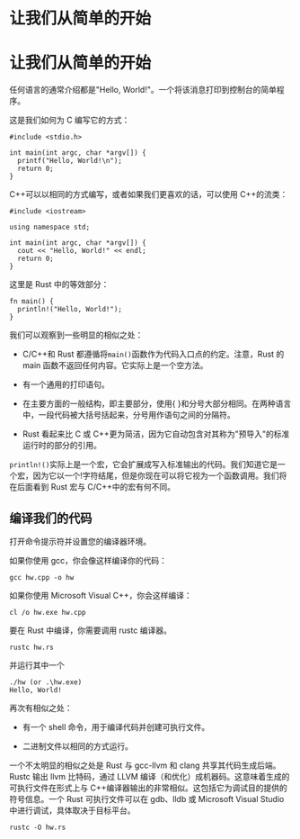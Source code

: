 # 让我们从简单的开始

# 让我们从简单的开始

任何语言的通常介绍都是"Hello, World!"。一个将该消息打印到控制台的简单程序。

这是我们如何为 C 编写它的方式：

```
#include <stdio.h>

int main(int argc, char *argv[]) {
  printf("Hello, World!\n");
  return 0;
} 
```

C++可以以相同的方式编写，或者如果我们更喜欢的话，可以使用 C++的流类：

```
#include <iostream>

using namespace std;

int main(int argc, char *argv[]) {
  cout << "Hello, World!" << endl;
  return 0;
} 
```

这里是 Rust 中的等效部分：

```
fn main() {
  println!("Hello, World!");
} 
```

我们可以观察到一些明显的相似之处：

+   C/C++和 Rust 都遵循将`main()`函数作为代码入口点的约定。注意，Rust 的 main 函数不返回任何内容。它实际上是一个空方法。

+   有一个通用的打印语句。

+   在主要方面的一般结构，即主要部分，使用{ }和分号大部分相同。在两种语言中，一段代码被大括号括起来，分号用作语句之间的分隔符。

+   Rust 看起来比 C 或 C++更为简洁，因为它自动包含对其称为"预导入"的标准运行时的部分的引用。

`println!()`实际上是一个宏，它会扩展成写入标准输出的代码。我们知道它是一个宏，因为它以一个!字符结尾，但是你现在可以将它视为一个函数调用。我们将在后面看到 Rust 宏与 C/C++中的宏有何不同。

## 编译我们的代码

打开命令提示符并设置您的编译器环境。

如果你使用 gcc，你会像这样编译你的代码：

```
gcc hw.cpp -o hw 
```

如果你使用 Microsoft Visual C++，你会这样编译：

```
cl /o hw.exe hw.cpp 
```

要在 Rust 中编译，你需要调用 rustc 编译器。

```
rustc hw.rs 
```

并运行其中一个

```
./hw (or .\hw.exe)
Hello, World! 
```

再次有相似之处：

+   有一个 shell 命令，用于编译代码并创建可执行文件。

+   二进制文件以相同的方式运行。

一个不太明显的相似之处是 Rust 与 gcc-llvm 和 clang 共享其代码生成后端。Rustc 输出 llvm 比特码，通过 LLVM 编译（和优化）成机器码。这意味着生成的可执行文件在形式上与 C++编译器输出的非常相似。这包括它为调试目的提供的符号信息。一个 Rust 可执行文件可以在 gdb、lldb 或 Microsoft Visual Studio 中进行调试，具体取决于目标平台。

```
rustc -O hw.rs 
```
